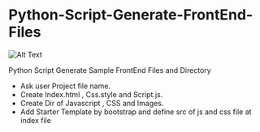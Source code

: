 # Python-Script-Generate-FrontEnd-Files

![Alt Text](https://github.com/YoussefMohamed2k19/Python-Script-Generate-FrontEnd-Files/blob/master/Record.gif)

Python Script Generate Sample FrontEnd Files and Directory 
- Ask user Project file name.
- Create Index.html , Css.style and Script.js.
- Create Dir of Javascript , CSS and Images.
- Add Starter Template by bootstrap and define src of js and css file at index file
